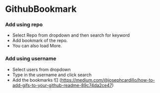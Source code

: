 # GithubBookmark
### Add using repo
- Select Repo from dropdown and then search for keyword
- Add bookmark of the repo.
- You can also load More.
### Add using username
- Select users from dropdown
- Type in the username and click search
- Add the bookmarks
![] (https://medium.com/@josephcardillo/how-to-add-gifs-to-your-github-readme-89c74da2ce47)
